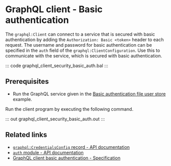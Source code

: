 # GraphQL client - Basic authentication

The `graphql:Client` can connect to a service that is secured with basic authentication by adding the `Authorization: Basic <token>` header to each request. The username and password for basic authentication can be specified in the `auth` field of the `graphql:ClientConfiguration`. Use this to communicate with the service, which is secured with basic authentication.

::: code graphql_client_security_basic_auth.bal :::

## Prerequisites
- Run the GraphQL service given in the [Basic authentication file user store](/learn/by-example/graphql-service-basic-auth-file-user-store) example.

Run the client program by executing the following command.

::: out graphql_client_security_basic_auth.out :::

## Related links
- [`graphql:CredentialsConfig` record - API documentation](https://lib.ballerina.io/ballerina/graphql/latest#CredentialsConfig)
- [`auth` module - API documentation](https://lib.ballerina.io/ballerina/auth/latest/)
- [GraphQL client basic authentication - Specification](/spec/graphql/#821-basic-authentication)
